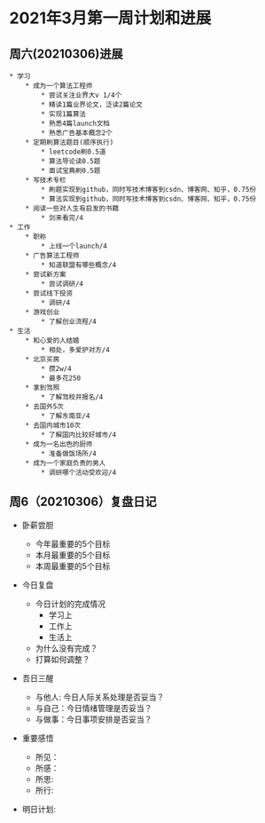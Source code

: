 # 2021年3月第一周计划和进展
## 周六(20210306)进展
    * 学习
        * 成为一个算法工程师
            * 尝试关注业界大v 1/4个
            * 精读1篇业界论文，泛读2篇论文
            * 实现1篇算法
            * 熟悉4篇launch文档
            * 熟悉广告基本概念2个
        * 定期刷算法题目(顺序执行)
            * leetcode刷0.5道
            * 算法导论读0.5题
            * 面试宝典刷0.5题
        * 写技术专栏
            * 刷题实现到github，同时写技术博客到csdn、博客网、知乎，0.75份
            * 算法实现到github，同时写技术博客到csdn、博客网、知乎，0.75份
        * 阅读一些对人生有启发的书籍
            * 剑来看完/4
    * 工作
        * 职称
            * 上线一个launch/4
        * 广告算法工程师
            * 知道联盟有哪些概念/4
        * 尝试新方案
            * 尝试调研/4
        * 尝试线下投资
            * 调研/4
        * 游戏创业
            * 了解创业流程/4
    * 生活
        * 和心爱的人结婚
            * 相处，多爱护对方/4
        * 北京买房
            * 攒2w/4
            * 最多花250
        * 拿到驾照
            * 了解驾校并报名/4
        * 去国外5次
            * 了解东南亚/4
        * 去国内城市10次
            * 了解国内比较好城市/4
        * 成为一名出色的厨师
            * 准备做饭场所/4
        * 成为一个家庭负责的男人
            * 调研哪个活动受欢迎/4
## 周6（20210306）复盘日记
   * 卧薪尝胆
       * 今年最重要的5个目标
       * 本月最重要的5个目标
       * 本周最重要的5个目标

   * 今日复盘
       * 今日计划的完成情况
           * 学习上
           * 工作上
           * 生活上
       * 为什么没有完成？
       * 打算如何调整？
   * 吾日三醒
       * 与他人: 今日人际关系处理是否妥当？
       * 与自己：今日情绪管理是否妥当？
       * 与做事：今日事项安排是否妥当？
   * 重要感悟
       * 所见：
       * 所感：
       * 所思:
       * 所行:
   * 明日计划:
